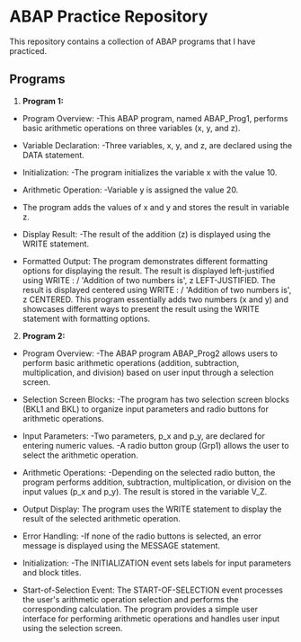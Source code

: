 # ABAP Practice Repository 

This repository contains a collection of ABAP programs that I have practiced.

## Programs

1. **Program 1:**
   
- Program Overview:
-This ABAP program, named ABAP_Prog1, performs basic arithmetic operations on three variables (x, y, and z).

- Variable Declaration:
-Three variables, x, y, and z, are declared using the DATA statement.
- Initialization:
-The program initializes the variable x with the value 10.
- Arithmetic Operation:
-Variable y is assigned the value 20.
- The program adds the values of x and y and stores the result in variable z.
- Display Result:
-The result of the addition (z) is displayed using the WRITE statement.
- Formatted Output:
The program demonstrates different formatting options for displaying the result.
The result is displayed left-justified using WRITE : / 'Addition of two numbers is', z LEFT-JUSTIFIED.
The result is displayed centered using WRITE : / 'Addition of two numbers is', z CENTERED.
This program essentially adds two numbers (x and y) and showcases different ways to present the result using the WRITE statement with formatting options.

2. **Program 2:**

- Program Overview:
-The ABAP program ABAP_Prog2 allows users to perform basic arithmetic operations (addition, subtraction, multiplication, and division) based on user input through a selection screen.

- Selection Screen Blocks:
-The program has two selection screen blocks (BKL1 and BKL) to organize input parameters and radio buttons for arithmetic operations.
- Input Parameters:
-Two parameters, p_x and p_y, are declared for entering numeric values.
-A radio button group (Grp1) allows the user to select the arithmetic operation.
- Arithmetic Operations:
-Depending on the selected radio button, the program performs addition, subtraction, multiplication, or division on the input values (p_x and p_y).
The result is stored in the variable V_Z.
- Output Display:
The program uses the WRITE statement to display the result of the selected arithmetic operation.
- Error Handling:
-If none of the radio buttons is selected, an error message is displayed using the MESSAGE statement.
- Initialization:
-The INITIALIZATION event sets labels for input parameters and block titles.
- Start-of-Selection Event:
The START-OF-SELECTION event processes the user's arithmetic operation selection and performs the corresponding calculation.
The program provides a simple user interface for performing arithmetic operations and handles user input using the selection screen.
